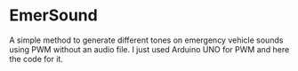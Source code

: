 # EmerSound
A simple method to generate different tones on emergency vehicle sounds using PWM without an audio file. I just used Arduino UNO for PWM and here the code for it.
